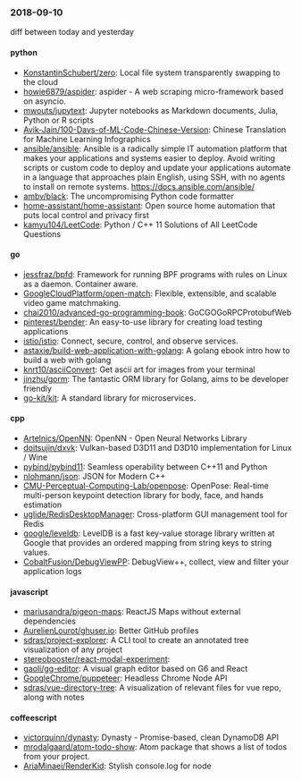 ### 2018-09-10
diff between today and yesterday

#### python
* [KonstantinSchubert/zero](https://github.com/KonstantinSchubert/zero): Local file system transparently swapping to the cloud
* [howie6879/aspider](https://github.com/howie6879/aspider): aspider - A web scraping micro-framework based on asyncio.
* [mwouts/jupytext](https://github.com/mwouts/jupytext): Jupyter notebooks as Markdown documents, Julia, Python or R scripts
* [Avik-Jain/100-Days-of-ML-Code-Chinese-Version](https://github.com/Avik-Jain/100-Days-of-ML-Code-Chinese-Version): Chinese Translation for Machine Learning Infographics
* [ansible/ansible](https://github.com/ansible/ansible): Ansible is a radically simple IT automation platform that makes your applications and systems easier to deploy. Avoid writing scripts or custom code to deploy and update your applications  automate in a language that approaches plain English, using SSH, with no agents to install on remote systems. https://docs.ansible.com/ansible/
* [ambv/black](https://github.com/ambv/black): The uncompromising Python code formatter
* [home-assistant/home-assistant](https://github.com/home-assistant/home-assistant):  Open source home automation that puts local control and privacy first
* [kamyu104/LeetCode](https://github.com/kamyu104/LeetCode):  Python / C++ 11 Solutions of All LeetCode Questions

#### go
* [jessfraz/bpfd](https://github.com/jessfraz/bpfd): Framework for running BPF programs with rules on Linux as a daemon. Container aware.
* [GoogleCloudPlatform/open-match](https://github.com/GoogleCloudPlatform/open-match): Flexible, extensible, and scalable video game matchmaking.
* [chai2010/advanced-go-programming-book](https://github.com/chai2010/advanced-go-programming-book):  GoCGOGoRPCProtobufWeb
* [pinterest/bender](https://github.com/pinterest/bender): An easy-to-use library for creating load testing applications
* [istio/istio](https://github.com/istio/istio): Connect, secure, control, and observe services.
* [astaxie/build-web-application-with-golang](https://github.com/astaxie/build-web-application-with-golang): A golang ebook intro how to build a web with golang
* [knrt10/asciiConvert](https://github.com/knrt10/asciiConvert): Get ascii art for images from your terminal
* [jinzhu/gorm](https://github.com/jinzhu/gorm): The fantastic ORM library for Golang, aims to be developer friendly
* [go-kit/kit](https://github.com/go-kit/kit): A standard library for microservices.

#### cpp
* [Artelnics/OpenNN](https://github.com/Artelnics/OpenNN): OpenNN - Open Neural Networks Library
* [doitsujin/dxvk](https://github.com/doitsujin/dxvk): Vulkan-based D3D11 and D3D10 implementation for Linux / Wine
* [pybind/pybind11](https://github.com/pybind/pybind11): Seamless operability between C++11 and Python
* [nlohmann/json](https://github.com/nlohmann/json): JSON for Modern C++
* [CMU-Perceptual-Computing-Lab/openpose](https://github.com/CMU-Perceptual-Computing-Lab/openpose): OpenPose: Real-time multi-person keypoint detection library for body, face, and hands estimation
* [uglide/RedisDesktopManager](https://github.com/uglide/RedisDesktopManager):  Cross-platform GUI management tool for Redis
* [google/leveldb](https://github.com/google/leveldb): LevelDB is a fast key-value storage library written at Google that provides an ordered mapping from string keys to string values.
* [CobaltFusion/DebugViewPP](https://github.com/CobaltFusion/DebugViewPP): DebugView++, collect, view and filter your application logs

#### javascript
* [mariusandra/pigeon-maps](https://github.com/mariusandra/pigeon-maps): ReactJS Maps without external dependencies
* [AurelienLourot/ghuser.io](https://github.com/AurelienLourot/ghuser.io): Better GitHub profiles
* [sdras/project-explorer](https://github.com/sdras/project-explorer): A CLI tool to create an annotated tree visualization of any project
* [stereobooster/react-modal-experiment](https://github.com/stereobooster/react-modal-experiment): 
* [gaoli/gg-editor](https://github.com/gaoli/gg-editor): A visual graph editor based on G6 and React
* [GoogleChrome/puppeteer](https://github.com/GoogleChrome/puppeteer): Headless Chrome Node API
* [sdras/vue-directory-tree](https://github.com/sdras/vue-directory-tree): A visualization of relevant files for vue repo, along with notes

#### coffeescript
* [victorquinn/dynasty](https://github.com/victorquinn/dynasty): Dynasty - Promise-based, clean DynamoDB API
* [mrodalgaard/atom-todo-show](https://github.com/mrodalgaard/atom-todo-show): Atom package that shows a list of todos from your project.
* [AriaMinaei/RenderKid](https://github.com/AriaMinaei/RenderKid): Stylish console.log for node
